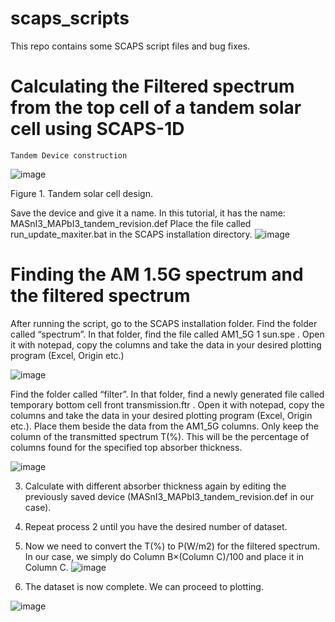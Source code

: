 # scaps_scripts
This repo contains some SCAPS script files and bug fixes.

# Calculating the Filtered spectrum from the top cell of a tandem solar cell using SCAPS-1D
	Tandem Device construction
 ![image](https://github.com/naimur105/scaps_scripts/assets/58659352/cd5bbbf5-a3ab-4fc2-baf1-5aedc2860bdd)

Figure 1. Tandem solar cell design.

Save the device and give it a name. In this tutorial, it has the name: MASnI3_MAPbI3_tandem_revision.def
Place the file called run_update_maxiter.bat in the SCAPS installation directory.
![image](https://github.com/naimur105/scaps_scripts/assets/58659352/5e8569c9-f75f-4ee0-9a1a-ab03cd964b8e)

# Finding the AM 1.5G spectrum and the filtered spectrum
After running the script, go to the SCAPS installation folder.
	Find the folder called “spectrum”. In that folder, find the file called AM1_5G 1 sun.spe . Open it with notepad, copy the columns and take the data in your desired plotting program (Excel, Origin etc.)
 
![image](https://github.com/naimur105/scaps_scripts/assets/58659352/36623537-96f0-4b7f-8f32-3b037fca2f62)

Find the folder called “filter”. In that folder, find a newly generated file called temporary bottom cell front transmission.ftr . Open it with notepad, copy the columns and take the data in your desired plotting program (Excel, Origin etc.). Place them beside the data from the AM1_5G columns. Only keep the column of the transmitted spectrum T(%). This will be the percentage of columns found for the specified top absorber thickness.
 
![image](https://github.com/naimur105/scaps_scripts/assets/58659352/3002de0a-c82e-4dfc-8aa1-3d7ecb7710c4)

3. Calculate with different absorber thickness again by editing the previously saved device (MASnI3_MAPbI3_tandem_revision.def in our case).
4. Repeat process 2 until you have the desired number of dataset.
5. Now we need to convert the T(%) to P(W/m2) for the filtered spectrum. In our case, we simply do Column B×(Column C)/100 and place it in Column C.
![image](https://github.com/naimur105/scaps_scripts/assets/58659352/716e94a4-fb92-4b3c-8747-f4d6d51eedaf)

7. The dataset is now complete. We can proceed to plotting.
 
![image](https://github.com/naimur105/scaps_scripts/assets/58659352/aa4be26e-bdf2-4961-b978-f62ff37774b0)


